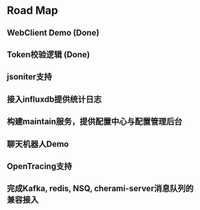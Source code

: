 # Road Map

## WebClient Demo (Done)

## Token校验逻辑 (Done)

## jsoniter支持

## 接入influxdb提供统计日志

## 构建maintain服务，提供配置中心与配置管理后台

## 聊天机器人Demo

## OpenTracing支持

## 完成Kafka, redis, NSQ, cherami-server消息队列的兼容接入